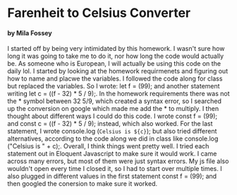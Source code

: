 # Farenheit to Celsius Converter

#### by Mila Fossey

I started off by being very intimidated by this homework. I wasn't sure how long it was going to take me to do it, nor how long the code would actually be. As someone who is European, I will actually be using this code on the daily lol. I started by looking at the homework requirmenets and figuring out how to name and placwe the variables. I followed the code along for class but replaced the variables. So I wrote: let f = (99); and another statement writing let c = ((f - 32) * 5 / 9);. In the homework requirements there was not the * symbol between 32 5/9, which created a syntax error, so I searched up the conversion on google which made me add the * to multiply. I then thought about different ways I could do this code. I wrote const f = (99); and const c = ((f - 32) * 5 / 9); instead, which also worked. For the last statement, I wrote console.log (`Celsius is ${c}`); but also tried different alternatives, according to the code along we did in class like console.log ("Celsius is " + c);. Overall, I think things went pretty well. I tried each statement out in Eloquent Javascript to make sure it would work. I came across many errors, but most of them were just syntax errors. My js file also wouldn't open every time I closed it, so I had to start over multiple times. I also plugged in different values in the first statement const f = (99); and then googled the conersion to make sure it worked.